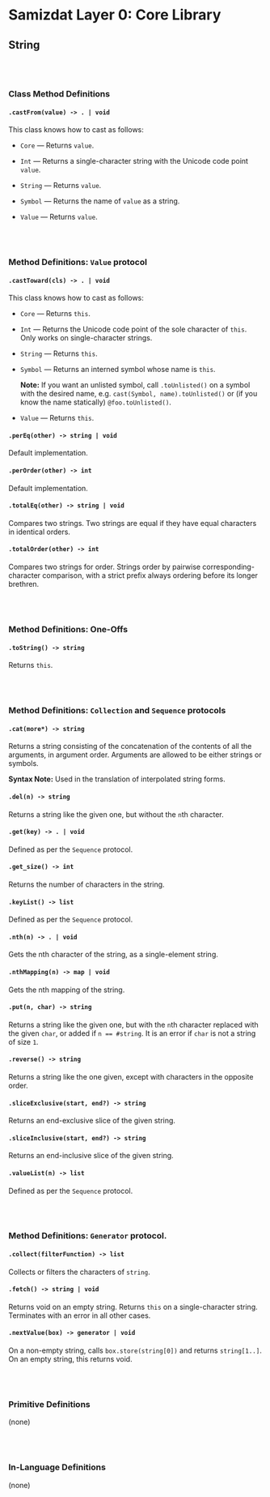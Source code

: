 Samizdat Layer 0: Core Library
==============================

String
------


<br><br>
### Class Method Definitions

#### `.castFrom(value) -> . | void`

This class knows how to cast as follows:

* `Core` &mdash; Returns `value`.

* `Int` &mdash; Returns a single-character string with the Unicode code
  point `value`.

* `String` &mdash; Returns `value`.

* `Symbol` &mdash; Returns the name of `value` as a string.

* `Value` &mdash; Returns `value`.


<br><br>
### Method Definitions: `Value` protocol

#### `.castToward(cls) -> . | void`

This class knows how to cast as follows:

* `Core` &mdash; Returns `this`.

* `Int` &mdash; Returns the Unicode code point of the sole character of
  `this`. Only works on single-character strings.

* `String` &mdash; Returns `this`.

* `Symbol` &mdash; Returns an interned symbol whose name is `this`.

  **Note:** If you want an unlisted symbol, call `.toUnlisted()` on a
  symbol with the desired name, e.g. `cast(Symbol, name).toUnlisted()`
  or (if you know the name statically) `@foo.toUnlisted()`.

* `Value` &mdash; Returns `this`.

#### `.perEq(other) -> string | void`

Default implementation.

#### `.perOrder(other) -> int`

Default implementation.

#### `.totalEq(other) -> string | void`

Compares two strings. Two strings are equal if they have equal characters in
identical orders.

#### `.totalOrder(other) -> int`

Compares two strings for order. Strings order by pairwise
corresponding-character comparison, with a strict prefix always ordering
before its longer brethren.


<br><br>
### Method Definitions: One-Offs

#### `.toString() -> string`

Returns `this`.


<br><br>
### Method Definitions: `Collection` and `Sequence` protocols

#### `.cat(more*) -> string`

Returns a string consisting of the concatenation of the contents
of all the arguments, in argument order. Arguments are allowed to be
either strings or symbols.

**Syntax Note:** Used in the translation of interpolated string forms.

#### `.del(n) -> string`

Returns a string like the given one, but without the `n`th character.

#### `.get(key) -> . | void`

Defined as per the `Sequence` protocol.

#### `.get_size() -> int`

Returns the number of characters in the string.

#### `.keyList() -> list`

Defined as per the `Sequence` protocol.

#### `.nth(n) -> . | void`

Gets the nth character of the string, as a single-element string.

#### `.nthMapping(n) -> map | void`

Gets the nth mapping of the string.

#### `.put(n, char) -> string`

Returns a string like the given one, but with the `n`th character replaced
with the given `char`, or added if `n == #string`. It is an error
if `char` is not a string of size `1`.

#### `.reverse() -> string`

Returns a string like the one given, except with characters in the opposite
order.

#### `.sliceExclusive(start, end?) -> string`

Returns an end-exclusive slice of the given string.

#### `.sliceInclusive(start, end?) -> string`

Returns an end-inclusive slice of the given string.

#### `.valueList(n) -> list`

Defined as per the `Sequence` protocol.


<br><br>
### Method Definitions: `Generator` protocol.

#### `.collect(filterFunction) -> list`

Collects or filters the characters of `string`.

#### `.fetch() -> string | void`

Returns void on an empty string. Returns `this` on a single-character string.
Terminates with an error in all other cases.

#### `.nextValue(box) -> generator | void`

On a non-empty string, calls `box.store(string[0])` and returns
`string[1..]`. On an empty string, this returns void.


<br><br>
### Primitive Definitions

(none)


<br><br>
### In-Language Definitions

(none)
